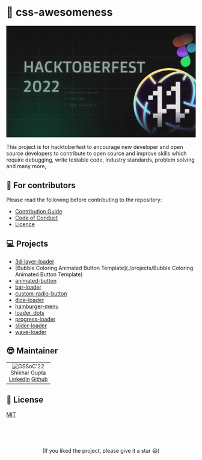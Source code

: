 # 🚀 css-awesomeness

![Banner](./scripts/assets/banner.png)

This project is for hacktoberfest to encourage new developer and open source developers to contribute to open source and improve skills which require debugging, write testable code, industry standards, problem solving and many more,

## 💙 For contributors

Please read the following before contributing to the repository:

- [Contribution Guide](./CONTRIBUTING.md)
- [Code of Conduct](./CODE_OF_CONDUCT.md)
- [Licence](./LICENCE.md)

## 💻 Projects

 
- [3d-layer-loader](./projects/3d-layer-loader) 
- [Bubble Coloring Animated Button Template](./projects/Bubble Coloring Animated Button Template) 
- [animated-button](./projects/animated-button) 
- [bar-loader](./projects/bar-loader) 
- [custom-radio-button](./projects/custom-radio-button) 
- [dice-loader](./projects/dice-loader) 
- [hamburger-menu](./projects/hamburger-menu) 
- [loader_dots](./projects/loader_dots) 
- [progress-loader](./projects/progress-loader) 
- [slider-loader](./projects/slider-loader) 
- [wave-loader](./projects/wave-loader)

## 😎 Maintainer

<table>
  <tr>
    <td align="center">
      <img src="https://avatars.githubusercontent.com/u/75368010?v=4" width="150px" alt="GSSoC'22" />
      <br/>
       Shikhar Gupta
      <br/>
      <a href="https://www.linkedin.com/in/shikhar-gupta-71ab59201/">LinkedIn</a>
      <a href="https://github.com/shikhar13012001">Github</a>
    </td> 
  </tr>
</table>

## 📄 License

[MIT](./LICENSE.md)

<br>
<br>
<br>

<p align='center'>
(If you liked the project, please give it a star 😃)
</p>

